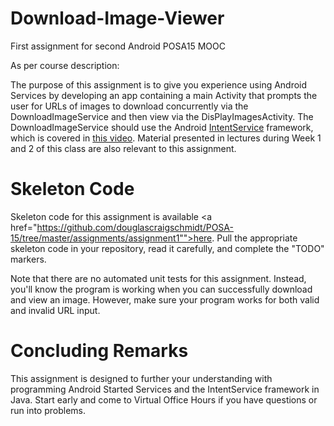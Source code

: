 # Download-Image-Viewer
First assignment for second Android POSA15 MOOC

As per course description:

The purpose of this assignment is to give you experience using Android Services by developing an app containing a main Activity that prompts the user for URLs of images to download concurrently via the DownloadImageService and then view via the DisPlayImagesActivity. The DownloadImageService should use the Android <a href="http://developer.android.com/reference/android/app/IntentService.html">IntentService</a> framework, which is covered in <a href="https://www.youtube.com/watch?v=N9tx9sRmn48&list=PLZ9NgFYEMxp4tbiFYip6tDNIEBRUDyPQK&index=39">this video</a>. Material presented in lectures during Week 1 and 2 of this class are also relevant to this assignment. </p>

# Skeleton Code

Skeleton code for this assignment is available <a href="https://github.com/douglascraigschmidt/POSA-15/tree/master/assignments/assignment1"">here</a>. Pull the appropriate skeleton code in your repository, read it carefully, and complete the "TODO" markers.

Note that there are no automated unit tests for this assignment. Instead, you'll know the program is working when you can successfully download and view an image.  However, make sure your program works for both valid and invalid URL input.

# Concluding Remarks

This assignment is designed to further your understanding with programming Android Started Services and the IntentService framework in Java. Start early and come to Virtual Office Hours if you have questions or run into problems.  </p>
